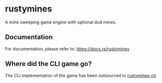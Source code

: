 # rustymines

A mine sweeping game engine with optional dud mines.

## Documentation

For documentation, please refer to: https://docs.rs/rustymines

## Where did the CLI game go?

The CLI implementation of the game has been outsourced to [rustymines-cli](https://crates.io/crates/rustymines-cli).
